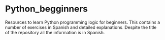 # Python_begginners
Resources to learn Python programming logic for beginners. This contains a number of exercises in Spanish and detailed explanations.  Despite the title of the repository all the information is in Spanish.
